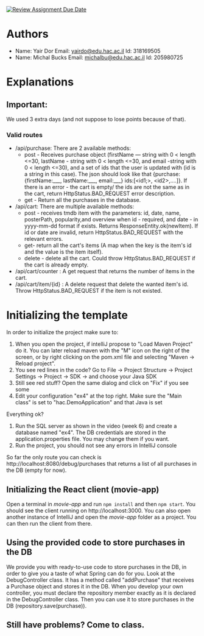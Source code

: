 [![Review Assignment Due Date](https://classroom.github.com/assets/deadline-readme-button-24ddc0f5d75046c5622901739e7c5dd533143b0c8e959d652212380cedb1ea36.svg)](https://classroom.github.com/a/7Tmn2VQK)

# Authors
* Name: Yair Dor Email: yairdo@edu.hac.ac.il Id: 318169505
* Name: Michal Bucks Email: michalbu@edu.hac.ac.il Id: 205980725

# Explanations

<h2> Important: </h2>
<div>
    We used 3 extra days (and not suppose to lose points because of that). 
</div>

<h3>Valid routes</h3>
<ul>
    <li>
        /api/purchase: There are 2 available methods:
        <ul>
            <li>
                post - Receives purchase object (firstName — string with 0 &lt; length &lt;=30,
                lastName - string with 0 &lt; length &lt;=30, and email -string with 0 &lt; length &lt;=30), and a set of ids
                that the user is updated with (id is a string in this case). The json should look like that
                {purchase:{firstName:___, lastName:___, email:___} ids:[&lt;id1;&gt;, &lt;id2&gt;,....]}.
                If there is an error - the cart is empty/ the ids are not the same as in the cart, return
                HttpStatus.BAD_REQUEST error description.
            </li>
            <li>
                get - Return all the purchases in the database.
            </li>
        </ul>
    </li>
    <li>
        /api/cart: There are multiple available methods:
        <ul>
            <li>
                post - receives tmdb item with the parameters: id, date, name, posterPath, popularity,and overview
                when id - required, and date - in yyyy-mm-dd format if exists. Returns ResponseEntity.ok(newItem).
                If id or date are invalid, return HttpStatus.BAD_REQUEST with the relevant errors.
            </li>
            <li>
                get- return all the cart's items (A map when the key is the item's id and the value is the item
                itself).
            </li>
            <li>
                delete - delete all the cart. Could throw HttpStatus.BAD_REQUEST if the cart is already empty.
            </li>
        </ul>
    </li>
    <li>
        /api/cart/counter : A get request that returns the number of items in the cart.
    </li>
    <li>
        /api/cart/item/{id} : A delete request that delete the wanted item's id. Throw HttpStatus.BAD_REQUEST
        if the item is not existed.
    </li>
</ul>


# Initializing the template

In order to initialize the project make sure to:

1. When you open the project, if intelliJ propose to "Load Maven Project" do it. You can later reload maven with the "M" icon on the right of the screen, or by right clicking on the pom.xml file and selecting "Maven -> Reload project".
2. You see red lines in the code? Go to File -> Project Structure -> Project Settings -> Project -> SDK -> and choose your Java SDK
3. Still see red stuff? Open the same dialog and click on "Fix" if you see some
4. Edit your configuration "ex4" at the top right. Make sure the "Main class" is set to "hac.DemoApplication" and that Java is set

Everything ok?
1. Run the SQL server as shown in the video (week 6) and create a database named "ex4". The DB credentials are stored in the application.properties file. You may change them if you want.
2. Run the project, you should not see any errors in IntelliJ console

So far the only route you can check is http://localhost:8080/debug/purchases
that returns a list of all purchases in the DB (empty for now).

## Initializing the React client (movie-app)

Open a terminal in *movie-app* and run `npm install` and then `npm start`. You should see the client running on http://localhost:3000.
You can also open another instance of IntelliJ and open the *movie-app* folder as a project. You can then run the client from there.

## Using the provided code to store purchases in the DB

We provide you with ready-to-use code to store purchases in the DB, in order to give you a taste of what Spring can do for you.
Look at the DebugController class. It has a method called "addPurchase" that receives a Purchase object and stores it in the DB.
When you develop your own controller, you must declare the repository member exactly as it is declared in the DebugController class.
Then you can use it to store purchases in the DB (repository.save(purchase)).

## Still have problems? Come to class.
